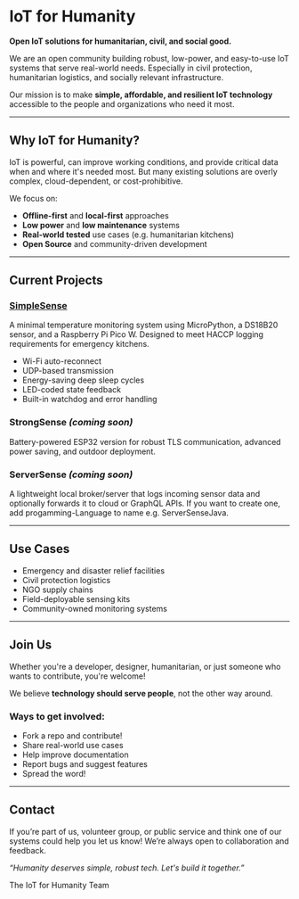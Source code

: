 # IoT for Humanity

**Open IoT solutions for humanitarian, civil, and social good.**

We are an open community building robust, low-power, and easy-to-use IoT systems that serve real-world needs. Especially in civil protection, humanitarian logistics, and socially relevant infrastructure.

Our mission is to make **simple, affordable, and resilient IoT technology** accessible to the people and organizations who need it most.

---

## Why IoT for Humanity?

IoT is powerful, can improve working conditions, and provide critical data when and where it's needed most. But many existing solutions are overly complex, cloud-dependent, or cost-prohibitive.

We focus on:
- **Offline-first** and **local-first** approaches
- **Low power** and **low maintenance** systems
- **Real-world tested** use cases (e.g. humanitarian kitchens)
- **Open Source** and community-driven development

---

## Current Projects

### [SimpleSense](https://github.com/iot-for-humanity/SimpleSense)
A minimal temperature monitoring system using MicroPython, a DS18B20 sensor, and a Raspberry Pi Pico W.
Designed to meet HACCP logging requirements for emergency kitchens.

- Wi-Fi auto-reconnect
- UDP-based transmission
- Energy-saving deep sleep cycles
- LED-coded state feedback
- Built-in watchdog and error handling

### StrongSense *(coming soon)*
Battery-powered ESP32 version for robust TLS communication, advanced power saving, and outdoor deployment.

### ServerSense *(coming soon)*
A lightweight local broker/server that logs incoming sensor data and optionally forwards it to cloud or GraphQL APIs. If you want to create one, add progamming-Language to name e.g. ServerSenseJava.

---

## Use Cases

- Emergency and disaster relief facilities
- Civil protection logistics
- NGO supply chains
- Field-deployable sensing kits
- Community-owned monitoring systems

---

## Join Us

Whether you're a developer, designer, humanitarian, or just someone who wants to contribute, you're welcome!

We believe **technology should serve people**, not the other way around.

### Ways to get involved:
- Fork a repo and contribute!
- Share real-world use cases
- Help improve documentation
- Report bugs and suggest features
- Spread the word!

---

## Contact

If you’re part of us, volunteer group, or public service and think one of our systems could help you let us know! We’re always open to collaboration and feedback.

*“Humanity deserves simple, robust tech. Let's build it together.”*

The IoT for Humanity Team

